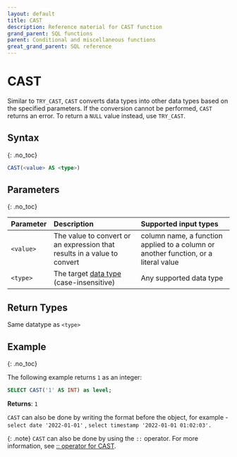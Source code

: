 ```yaml
---
layout: default
title: CAST
description: Reference material for CAST function
grand_parent: SQL functions
parent: Conditional and miscellaneous functions
great_grand_parent: SQL reference
---
```



# CAST

Similar to `TRY_CAST`, `CAST` converts data types into other data types based on the specified parameters. If the conversion cannot be performed, `CAST` returns an error. To return a `NULL` value instead, use `TRY_CAST`.

## Syntax
{: .no_toc}

```sql
CAST(<value> AS <type>)
```
## Parameters 
{: .no_toc}

| Parameter | Description     | Supported input types | 
| :--------- | :-------------------- |:---------|
| `<value>` | The value to convert or an expression that results in a value to convert | column name,  a function applied to a column or another function, or a literal value | 
| `<type>`  | The target [data type](../../general-reference/data-types.md) (case-insensitive) | Any supported data type |                                                                                          |

## Return Types 
Same datatype as `<type>`

## Example
{: .no_toc}

The following example returns `1` as an integer: 

```sql
SELECT CAST('1' AS INT) as level;
```

**Returns**: `1`

`CAST` can also be done by writing the format before the object, for example - `select date '2022-01-01'` , `select timestamp '2022-01-01 01:02:03'.`

{: .note}
`CAST` can also be done by using the `::` operator. For more information, see [:: operator for CAST](../../general-reference/operators.md#-operator-for-cast).



